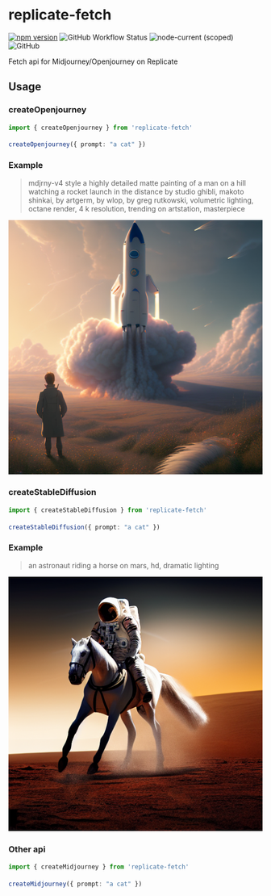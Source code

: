 # replicate-fetch

[![npm version](https://img.shields.io/npm/v/replicate-fetch.svg)](https://www.npmjs.com/package/replicate-fetch) ![GitHub Workflow Status](https://img.shields.io/github/actions/workflow/status/GPTGenius/replicate-fetch/ci.yml?branch=main) ![node-current (scoped)](https://img.shields.io/node/v/replicate-fetch) ![GitHub](https://img.shields.io/github/license/lvqq/cap)

Fetch api for Midjourney/Openjourney on Replicate

## Usage
### createOpenjourney
```typescript
import { createOpenjourney } from 'replicate-fetch'

createOpenjourney({ prompt: "a cat" })
```

### Example

> mdjrny-v4 style a highly detailed matte painting of a man on a hill watching a rocket launch in the distance by studio ghibli, makoto shinkai, by artgerm, by wlop, by greg rutkowski, volumetric lighting, octane render, 4 k resolution, trending on artstation, masterpiece

![](./assets/example-0.png)

### createStableDiffusion
```typescript
import { createStableDiffusion } from 'replicate-fetch'

createStableDiffusion({ prompt: "a cat" })
```

### Example
> an astronaut riding a horse on mars, hd, dramatic lighting

![](./assets/example-1.png)

### Other api

```typescript
import { createMidjourney } from 'replicate-fetch'

createMidjourney({ prompt: "a cat" })
```